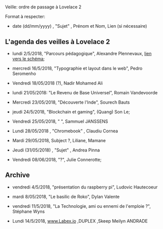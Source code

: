 #
 Veille: ordre de passage à Lovelace 2

Format à respecter:   
- date (dd/mm/yyyy) , "Sujet" ,  Prénom et Nom, Lien (si nécessaire)

## L'agenda des veilles à Lovelace 2

- lundi 2/5/2018, "Parcours pédagogique", Alexandre Plennevaux, [lien vers le schéma](https://docs.google.com/drawings/d/1kKAMz1jTaK0-8Glg136j3T1C3kCKaq-gFEju1FxsVCs/edit);


- mercredi 16/5/2018, "Typographie et layout dans le web", Pedro Seromenho
- Vendredi 18/05/2018  (?), Nadir Mohamed Ali
- lundi 21/05/2018: "Le Revenu de Base Universel", Romain Vandevoorde
- Mercredi 23/05/2018, "Découverte l'Inde", Sourech Bauts
- jeudi 24/5/2018, "Blockchain et gaming", (Quang) Son Le;
- Vendredi 25/05/2018, " ", Sammuel JANSSENS
- Lundi 28/05/2018 , "Chromebook" , Claudiu Cornea
- Mardi 29/05/2018, Subject ?, Liliane, Mamane
- Jeudi (31/05/2018) , "Sujet" ,  Andrea Pinna
- Vendredi 08/06/2018, "?", Julie Connerotte;

## Archive

- vendredi 4/5/2018, "présentation du raspberry pi", Ludovic Hautecoeur
- mardi 8/05/2018, "Le basilic de Roko", Dylan Valente
- vendredi 11/5/2018, "La Technologie, ami ou ennemi de l'emploie ?", Stéphane Wyns

- Lundi 14/5/2018, www.Labex.io ,DUPLEX ,Skeep Meilyn ANDRADE
